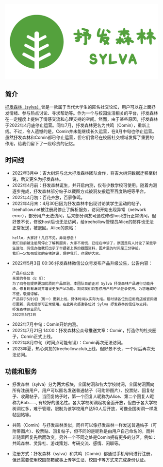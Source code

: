 ![抒发森林logo](./logo.png)
## 简介

[抒发森林（sylva）](https://web.archive.org/web/20220423043243/https://www.treehollow.net/)曾是一款属于当代大学生的匿名社交论坛，用户可以在上面抒发情绪、参与热点讨论、寻求帮助等。作为一个与校园生活相关的平台，抒发森林在一定程度上提供了情感交流和心理支持的空间。然而，由于某些原因，抒发森林于2022年4月底停止运营。同年7月，抒发森林更名为共鸣（Comin），重新上线。不过，令人遗憾的是，Comin并未能继续长久运营，在8月中旬也停止运营。虽然抒发森林和Comin都已停止运营，但它们曾经在校园社交领域发挥了重要的作用，给我们留下了一段珍贵的记忆。

## 时间线
- 2022年3月中：吉大树洞与北大抒发森林团队合作，将吉大树洞数据迁移至树说，后又更名为抒发森林。
- 2022年4月前：抒发森林诞生，并开启内测，仅有少数学校可使用。随着内测逐步完成，抒发森林部分帖子以截图方式被洞友搬运至百度贴吧等平台。
- 2022年4月初：百花齐放，百家争鸣。
- 2022年4月末：4月30日因为抒发森林中出现讨论某学生运动的帖子，treehollow.net被注册局停止了解析服务，访问开始出现异常（network error），部分用户无法访问，后来部分洞友可通过修改host进行正常访问，但好景不长，修改host后也无法访问，给treehollow管理员Alice的邮件也无法正常发送，被退回。Alice的原帖：
    ```
    hello，大家好！几日不见，非常想念！
    我们目前被注册局停止了解析服务，大家不用慌，已经在申诉了，原因是有人讨论了某些学生运动，网信办给我们出示了举报者上传的截图资料，图片里的时间是三分钟前。
    我们一定加强后续的审核建设，保护我们，也保护大家。
    ```
- 2022年5月3日 00:36:抒发森林微信公众号发布产品升级公告，公告内容：
    ```
    产品升级公告
    亲爱的各位 dz 们：
    为了向各位提供更加优质的产品体验，本团队目前正对 Sylva 抒发森林产品进行功能升级，修复现有漏洞并增设更多产品功能。期间我们将暂停用户的产品登录使用，为您造成的不便，敬请谅解。
    产品将于5月9日（周一）更新上线，具体时间以实际为准。届时请各位到应用商店或官网进行更新，完成后即可正常使用。在此再次感谢各位对 Sylva 抒发森林的信任与支持。
    抒发森林创业团队
    2022年5月2日
    ```
- 2022年7月中旬：Comin开始内测。
- 2022年7月21日 14:00：抒发森林公众号推送文章：Comin，打造你的社交圈子，Comin正式上线。
- 2022年8月中旬（时间点可能有误）：Comin再次无法访问。
- 2023年夏，热心洞友的treehollow.club上线，但好景不长，一个月后再次无法访问。

## 功能和服务

- 抒发森林（sylva）分为两大板块，全国树洞和各大学校树洞，全国树洞面向所有注册用户，用户可以匿名发送普通帖子（可附带图片）、投票贴、回复帖子、收藏帖子。当回复帖子时，第一个回复人昵称为Alice、第二个回复人昵称为Bob......, 有较好的匿名性。各大学校树洞起初全面开放，但由于各大学校树洞过多，难于管理，限制为该学校用户达50人后开放，可像全国树洞一样发帖回帖等。

- 共鸣（Comin）与抒发森林类似，同样可以像抒发森林一样发送普通帖子（可附带图片）、投票贴、回复帖子，但不同的是昵称是由用户自己命名的，而并非随着回复先后而改变。另外一个不同之处是Comin拥有更多的分区，例如：共鸣森林、灵异社、游戏策划、考研交流、感情、闲聊等。

- 注册方式：抒发森林（sylva）和共鸣（Comin）都通过手机号码进行注册，但还需要使用校园邮箱或事上传学生证、校园卡等方式来完成身份认证。
